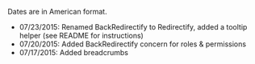 Dates are in American format.

- 07/23/2015: Renamed BackRedirectify to Redirectify, added a tooltip helper (see README for instructions)
- 07/20/2015: Added BackRedirectify concern for roles & permissions
- 07/17/2015: Added breadcrumbs
